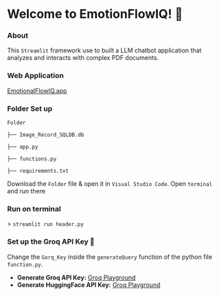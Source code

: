 # Welcome to EmotionFlowIQ! 🔗

### About

This `Streamlit` framework use to built a LLM chatbot application that analyzes and interacts with complex PDF documents.

### Web Application

[EmotionalFlowIQ.app](https://emotionalai-flowiq.streamlit.app/)

### Folder Set up

`Folder`

  `├── Image_Record_SQLDB.db`
  
  `├── app.py`
  
  `├── functions.py`
  
  `├── requirements.txt`

Download the `Folder` file & open it in `Visual Studio Code`. Open  `terminal` and run there

### Run on terminal

\> `streamlit run header.py`


### Set up the Groq API Key 🔗
Change the `Gorq_Key` inside the `generateQuery` function of the python file  `function.py`. 

- **Generate Groq API Key:** [Groq Playground](https://console.groq.com/keys)
- **Generate HuggingFace API Key:** [Groq Playground](https://console.groq.com/keys)

